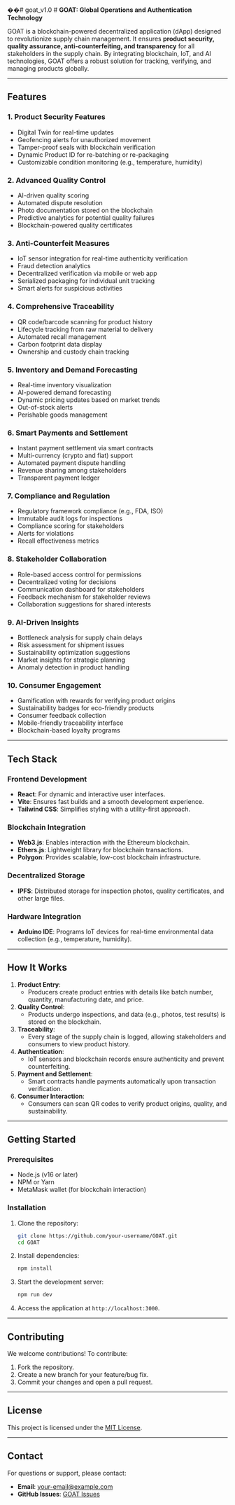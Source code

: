 ��#   g o a t _ v 1 . 0 
 
 # **GOAT: Global Operations and Authentication Technology**

GOAT is a blockchain-powered decentralized application (dApp) designed to revolutionize supply chain management. It ensures **product security, quality assurance, anti-counterfeiting, and transparency** for all stakeholders in the supply chain. By integrating blockchain, IoT, and AI technologies, GOAT offers a robust solution for tracking, verifying, and managing products globally.

---

## **Features**

### **1. Product Security Features**
- Digital Twin for real-time updates
- Geofencing alerts for unauthorized movement
- Tamper-proof seals with blockchain verification
- Dynamic Product ID for re-batching or re-packaging
- Customizable condition monitoring (e.g., temperature, humidity)

### **2. Advanced Quality Control**
- AI-driven quality scoring
- Automated dispute resolution
- Photo documentation stored on the blockchain
- Predictive analytics for potential quality failures
- Blockchain-powered quality certificates

### **3. Anti-Counterfeit Measures**
- IoT sensor integration for real-time authenticity verification
- Fraud detection analytics
- Decentralized verification via mobile or web app
- Serialized packaging for individual unit tracking
- Smart alerts for suspicious activities

### **4. Comprehensive Traceability**
- QR code/barcode scanning for product history
- Lifecycle tracking from raw material to delivery
- Automated recall management
- Carbon footprint data display
- Ownership and custody chain tracking

### **5. Inventory and Demand Forecasting**
- Real-time inventory visualization
- AI-powered demand forecasting
- Dynamic pricing updates based on market trends
- Out-of-stock alerts
- Perishable goods management

### **6. Smart Payments and Settlement**
- Instant payment settlement via smart contracts
- Multi-currency (crypto and fiat) support
- Automated payment dispute handling
- Revenue sharing among stakeholders
- Transparent payment ledger

### **7. Compliance and Regulation**
- Regulatory framework compliance (e.g., FDA, ISO)
- Immutable audit logs for inspections
- Compliance scoring for stakeholders
- Alerts for violations
- Recall effectiveness metrics

### **8. Stakeholder Collaboration**
- Role-based access control for permissions
- Decentralized voting for decisions
- Communication dashboard for stakeholders
- Feedback mechanism for stakeholder reviews
- Collaboration suggestions for shared interests

### **9. AI-Driven Insights**
- Bottleneck analysis for supply chain delays
- Risk assessment for shipment issues
- Sustainability optimization suggestions
- Market insights for strategic planning
- Anomaly detection in product handling

### **10. Consumer Engagement**
- Gamification with rewards for verifying product origins
- Sustainability badges for eco-friendly products
- Consumer feedback collection
- Mobile-friendly traceability interface
- Blockchain-based loyalty programs

---

## **Tech Stack**

### **Frontend Development**
- **React**: For dynamic and interactive user interfaces.
- **Vite**: Ensures fast builds and a smooth development experience.
- **Tailwind CSS**: Simplifies styling with a utility-first approach.

### **Blockchain Integration**
- **Web3.js**: Enables interaction with the Ethereum blockchain.
- **Ethers.js**: Lightweight library for blockchain transactions.
- **Polygon**: Provides scalable, low-cost blockchain infrastructure.

### **Decentralized Storage**
- **IPFS**: Distributed storage for inspection photos, quality certificates, and other large files.

### **Hardware Integration**
- **Arduino IDE**: Programs IoT devices for real-time environmental data collection (e.g., temperature, humidity).

---

## **How It Works**

1. **Product Entry**:
   - Producers create product entries with details like batch number, quantity, manufacturing date, and price.
2. **Quality Control**:
   - Products undergo inspections, and data (e.g., photos, test results) is stored on the blockchain.
3. **Traceability**:
   - Every stage of the supply chain is logged, allowing stakeholders and consumers to view product history.
4. **Authentication**:
   - IoT sensors and blockchain records ensure authenticity and prevent counterfeiting.
5. **Payment and Settlement**:
   - Smart contracts handle payments automatically upon transaction verification.
6. **Consumer Interaction**:
   - Consumers can scan QR codes to verify product origins, quality, and sustainability.

---

## **Getting Started**

### **Prerequisites**
- Node.js (v16 or later)
- NPM or Yarn
- MetaMask wallet (for blockchain interaction)

### **Installation**
1. Clone the repository:
   ```bash
   git clone https://github.com/your-username/GOAT.git
   cd GOAT
   ```
2. Install dependencies:
   ```bash
   npm install
   ```
3. Start the development server:
   ```bash
   npm run dev
   ```
4. Access the application at `http://localhost:3000`.

---

## **Contributing**

We welcome contributions! To contribute:
1. Fork the repository.
2. Create a new branch for your feature/bug fix.
3. Commit your changes and open a pull request.

---

## **License**

This project is licensed under the [MIT License](LICENSE).

---

## **Contact**

For questions or support, please contact: 
- **Email**: your-email@example.com
- **GitHub Issues**: [GOAT Issues](https://github.com/your-username/GOAT/issues)
